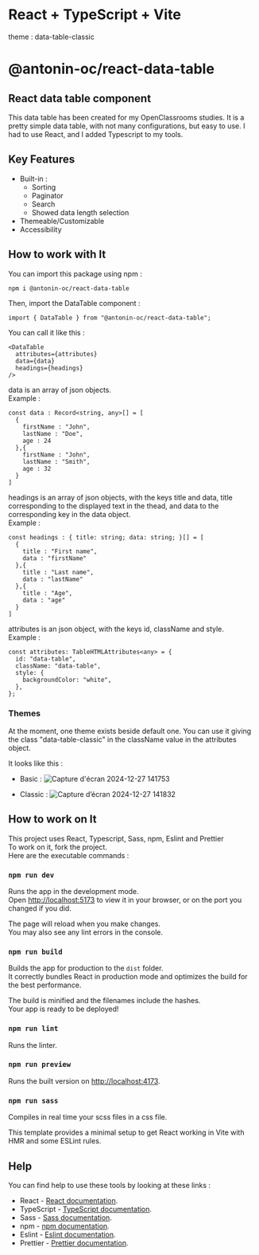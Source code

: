 # React + TypeScript + Vite

theme : data-table-classic

# @antonin-oc/react-data-table

## React data table component

This data table has been created for my OpenClassrooms studies. It is a pretty simple data table, with not many configurations, but easy to use. I had to use React, and I added Typescript to my tools.

## Key Features

- Built-in :
  - Sorting
  - Paginator
  - Search
  - Showed data length selection
- Themeable/Customizable
- Accessibility

## How to work with It

You can import this package using npm :

```
npm i @antonin-oc/react-data-table
```

Then, import the DataTable component :

```
import { DataTable } from "@antonin-oc/react-data-table";
```

You can call it like this :

```
<DataTable
  attributes={attributes}
  data={data}
  headings={headings}
/>
```

data is an array of json objects.\
Example :

```
const data : Record<string, any>[] = [
  {
    firstName : "John",
    lastName : "Doe",
    age : 24
  },{
    firstName : "John",
    lastName : "Smith",
    age : 32
  }
]
```

headings is an array of json objects, with the keys title and data, title corresponding to the displayed text in the thead, and data to the corresponding key in the data object.\
Example :

```
const headings : { title: string; data: string; }[] = [
  {
    title : "First name",
    data : "firstName"
  },{
    title : "Last name",
    data : "lastName"
  },{
    title : "Age",
    data : "age"
  }
]
```

attributes is an json object, with the keys id, className and style.\
Example :

```
const attributes: TableHTMLAttributes<any> = {
  id: "data-table",
  className: "data-table",
  style: {
    backgroundColor: "white",
  },
};
```

### Themes

At the moment, one theme exists beside default one. You can use it giving the class "data-table-classic" in the className value in the attributes object.

It looks like this :

- Basic :
![Capture d'écran 2024-12-27 141753](https://github.com/user-attachments/assets/f889c0ca-5fd7-4ad3-93b7-c63c03b45d21)

- Classic :
![Capture d’écran 2024-12-27 141832](https://github.com/user-attachments/assets/b72784a8-e92c-41fc-8c0f-4d44a501689b)

## How to work on It

This project uses React, Typescript, Sass, npm, Eslint and Prettier \
To work on it, fork the project.\
Here are the executable commands :

### `npm run dev`

Runs the app in the development mode.\
Open [http://localhost:5173](http://localhost:5173) to view it in your browser, or on the port you changed if you did.

The page will reload when you make changes.\
You may also see any lint errors in the console.

### `npm run build`

Builds the app for production to the `dist` folder.\
It correctly bundles React in production mode and optimizes the build for the best performance.

The build is minified and the filenames include the hashes.\
Your app is ready to be deployed!

### `npm run lint`

Runs the linter.

### `npm run preview`

Runs the built version on [http://localhost:4173](http://localhost:4173).

### `npm run sass`

Compiles in real time your scss files in a css file.

This template provides a minimal setup to get React working in Vite with HMR and some ESLint rules.

## Help

You can find help to use these tools by looking at these links :

- React - [React documentation](https://react.dev).
- TypeScript - [TypeScript documentation](https://www.typescriptlang.org/docs/).
- Sass - [Sass documentation](https://sass-lang.com/documentation/).
- npm - [npm documentation](https://docs.npmjs.com).
- Eslint - [Eslint documentation](https://eslint.org/docs/latest/).
- Prettier - [Prettier documentation](https://prettier.io/docs/en/).
